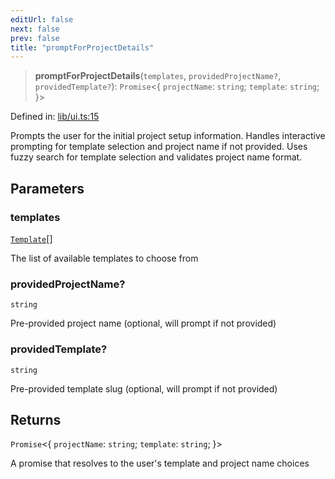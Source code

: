```yaml
---
editUrl: false
next: false
prev: false
title: "promptForProjectDetails"
---
```


> **promptForProjectDetails**(`templates`, `providedProjectName?`, `providedTemplate?`): `Promise`\<\{ `projectName`: `string`; `template`: `string`; \}\>

Defined in: [lib/ui.ts:15](https://github.com/yashjawale/fabr/blob/2175f836f52904c60bea5117c14ee0416e76bd93/src/lib/ui.ts#L15)

Prompts the user for the initial project setup information.
Handles interactive prompting for template selection and project name if not provided.
Uses fuzzy search for template selection and validates project name format.

## Parameters

### templates

[`Template`](/fabr/docs/api/types/templates/interfaces/template/)[]

The list of available templates to choose from

### providedProjectName?

`string`

Pre-provided project name (optional, will prompt if not provided)

### providedTemplate?

`string`

Pre-provided template slug (optional, will prompt if not provided)

## Returns

`Promise`\<\{ `projectName`: `string`; `template`: `string`; \}\>

A promise that resolves to the user's template and project name choices
